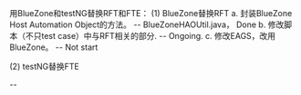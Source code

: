 用BlueZone和testNG替换RFT和FTE：
   (1) BlueZone替换RFT
       a. 封装BlueZone Host Automation Object的方法。 -- BlueZoneHAOUtil.java， Done
       b. 修改脚本（不只test case）中与RFT相关的部分.    -- Ongoing.
       c. 修改EAGS，改用BlueZone。                    -- Not start
       
   (2) testNG替换FTE

 
--
